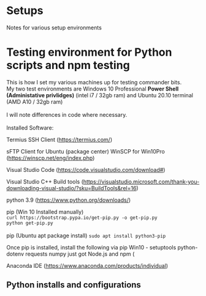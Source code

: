 # Setups
Notes for various setup environments 

# Testing environment for Python scripts and npm testing
This is how I set my various machines up for testing commander bits.  <br>
My two test environments are Windows 10 Professional <b>Power Shell (Administative privlidges)</b> (intel i7 / 32gb ram) and Ubuntu 20.10 terminal (AMD A10 / 32gb ram) <br>
<br>
I will note differences in code where necessary.  
<br>
Installed Software:

Termius SSH Client (https://termius.com/) 

sFTP Client for Ubuntu (package center)
WinSCP for Win10Pro (https://winscp.net/eng/index.php)

Visual Studio Code (https://code.visualstudio.com/download#)

Visual Studio C++ Build tools (https://visualstudio.microsoft.com/thank-you-downloading-visual-studio/?sku=BuildTools&rel=16)

python 3.9 (https://www.python.org/downloads/)

pip (Win 10 Installed manually)<br>
  `curl https://bootstrap.pypa.io/get-pip.py -o get-pip.py`<br>
  `python get-pip.py`<br>
<br>
pip (Ubuntu apt package install)
  `sudo apt install python3-pip`

Once pip is installed, install the following via pip
  Win10 - setuptools python-dotenv requests numpy
  just got 
Node.js and npm (

Anaconda IDE (https://www.anaconda.com/products/individual)


## Python installs and configurations
